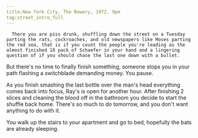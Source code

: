 ```yaml
---
title:New York City, The Bowery, 1972. 9pm
tag:street_intro_full
---
```

      There you are piss drunk, shuffling down the street on a Tuesday parting the rats, cockroaches, and old newspapers like Moses parting the red sea, that is if you count the people you're leading as the almost finished 18 pack of Schaefer in your hand and a lingering question of if you should chase the last one down with a bullet.
But there's no time to finally finish something, someone stops you in your path flashing a switchblade demanding money. You pause.

As you finish smashing the last bottle over the man's head everything comes back into focus, Ray's is open for another hour. After finishing 2 slices and cleaning the blood off in the bathroom you decide to start the shuffle back home. There's so much to do tomorrow, and you don't want anything to do with it.

You walk up the stairs to your apartment and go to bed, hopefully the bats are already sleeping.
